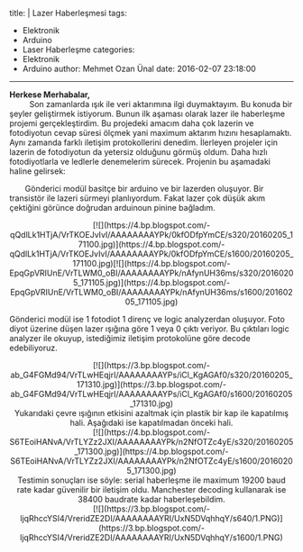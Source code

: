 title: |
  Lazer Haberleşmesi
tags:
  - Elektronik
  - Arduino
  - Laser Haberleşme
categories:
  - Elektronik
  - Arduino
author: Mehmet Ozan Ünal
date: 2016-02-07 23:18:00
---

**Herkese Merhabalar,**  
         Son zamanlarda ışık ile veri aktarımına ilgi duymaktayım. Bu konuda bir şeyler geliştirmek istiyorum. Bunun ilk aşaması olarak lazer ile haberleşme projemi gerçekleştirdim. Bu projedeki amacım daha çok lazerin ve fotodiyotun cevap süresi ölçmek yani maximum aktarım hızını hesaplamaktı. Aynı zamanda farklı iletişim protokollerini denedim. İlerleyen projeler için lazerin de fotodiyotun da yetersiz olduğunu görmüş oldum. Daha hızlı fotodiyotlarla ve ledlerle denemelerim sürecek. Projenin bu aşamadaki haline gelirsek:  

<!-- more -->  
       Gönderici modül basitçe bir arduino ve bir lazerden oluşuyor. Bir transistör ile lazeri sürmeyi planlıyordum. Fakat lazer çok düşük akım çektiğini görünce doğrudan arduinoun pinine bağladım.  

<div class="separator" style="clear: both; text-align: center;">[![](https://4.bp.blogspot.com/-qQdlLk1HTjA/VrTKOEJvIvI/AAAAAAAAYPk/0kfODfpYmCE/s320/20160205_171100.jpg)](https://4.bp.blogspot.com/-qQdlLk1HTjA/VrTKOEJvIvI/AAAAAAAAYPk/0kfODfpYmCE/s1600/20160205_171100.jpg)[![](https://4.bp.blogspot.com/-EpqGpVRIUnE/VrTLWM0_oBI/AAAAAAAAYPk/nAfynUH36ms/s320/20160205_171105.jpg)](https://4.bp.blogspot.com/-EpqGpVRIUnE/VrTLWM0_oBI/AAAAAAAAYPk/nAfynUH36ms/s1600/20160205_171105.jpg)</div>

Gönderici modül ise 1 fotodiot 1 direnç ve logic analyzerdan oluşuyor. Foto diyot üzerine düşen lazer ışığına göre 1 veya 0 çıktı veriyor. Bu çıktıları logic analyzer ile okuyup, istediğimiz iletişim protokolüne göre decode edebiliyoruz.  

<div class="separator" style="clear: both; text-align: center;">[![](https://3.bp.blogspot.com/-ab_G4FGMd94/VrTLwHEqjrI/AAAAAAAAYPs/iCl_KgAGAf0/s320/20160205_171310.jpg)](https://3.bp.blogspot.com/-ab_G4FGMd94/VrTLwHEqjrI/AAAAAAAAYPs/iCl_KgAGAf0/s1600/20160205_171310.jpg)</div>

<div class="separator" style="clear: both; text-align: center;">Yukarıdaki çevre ışığının etkisini azaltmak için plastik bir kap ile kapatılmış hali. Aşağıdaki ise kapatılmadan önceki hali.</div>

<div class="separator" style="clear: both; text-align: center;">[![](https://4.bp.blogspot.com/-S6TEoiHANvA/VrTLYZz2JXI/AAAAAAAAYPk/n2NfOTZc4yE/s320/20160205_171300.jpg)](https://4.bp.blogspot.com/-S6TEoiHANvA/VrTLYZz2JXI/AAAAAAAAYPk/n2NfOTZc4yE/s1600/20160205_171300.jpg)</div>

<div class="separator" style="clear: both; text-align: center;">Testimin sonuçları ise söyle: serial haberleşme ile maximum 19200 baud rate kadar güvenilir bir iletişim oldu. Manchester decoding kullanarak ise 38400 baudrate kadar haberleşebildim.</div>

<div class="separator" style="clear: both; text-align: center;">[![](https://3.bp.blogspot.com/-ljqRhccYSI4/VreridZE2DI/AAAAAAAAYRI/UxN5DVqhhqY/s640/1.PNG)](https://3.bp.blogspot.com/-ljqRhccYSI4/VreridZE2DI/AAAAAAAAYRI/UxN5DVqhhqY/s1600/1.PNG)</div>